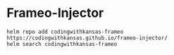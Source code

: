 # Frameo-Injector

```
helm repo add codingwithkansas-frameo https://codingwithkansas.github.io/frameo-injector/
helm search codingwithkansas-frameo
```